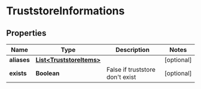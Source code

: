 
# TruststoreInformations

## Properties
Name | Type | Description | Notes
------------ | ------------- | ------------- | -------------
**aliases** | [**List&lt;TruststoreItems&gt;**](TruststoreItems.md) |  |  [optional]
**exists** | **Boolean** | False if truststore don&#39;t exist |  [optional]



